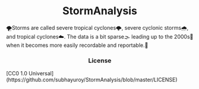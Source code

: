 <h1 align="center">StormAnalysis</h1>
🌪Storms are called severe tropical cyclones🌩, severe cyclonic storms🌧, and tropical cyclones☁. The data is a bit sparse🌫 leading up to the 2000s📅 when it becomes more easily recordable and reportable.📆


<h3 align="center">License</h3>
[CC0 1.0 Universal](https://github.com/subhayuroy/StormAnalysis/blob/master/LICENSE)
